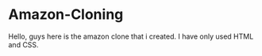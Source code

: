 # Amazon-Cloning
Hello, guys here is the amazon clone that i created. I have only used HTML and CSS.
